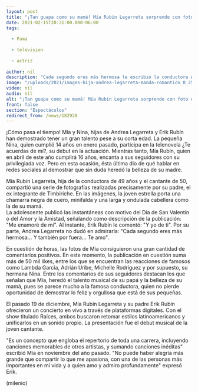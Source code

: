 ```yaml
---
layout: post
title: "¡Tan guapa como su mamá! Mía Rubín Legarreta sorprende con foto en Instagram"
date: 2021-02-15T20:31:00.000-06:00
tags:
  
  - Fama
  
  - television
  
  - actriz
  
author: nil
description: "Cada segundo eres más hermosa le escribió la conductora Andrea Legarreta a su hija mayor, quien ha sorprendido al demostrar que heredó el talento musical de su papá. "
image: "/uploads/2021/images-hija-andrea-legarreta-manda-romantico_0_253_958_596.jpg"
video: nil
audio: nil
alt: "¡Tan guapa como su mamá! Mía Rubín Legarreta sorprende con foto en Instagram"
front: false
section: "Espectáculos"
redirect_from: /news/182928
---
```


¡Cómo pasa el tiempo! Mía y Nina, hijas de Andrea Legarreta y Erik Rubín han demostrado tener un gran talento pese a su corta edad. La pequeña Nina, quien cumplió 14 años en enero pasado, participa en la telenovela ¿Te acuerdas de mí?, su debut en la actuación. Mientras tanto, Mía Rubín, quien en abril de este año cumplirá 16 años, encanta a sus seguidores con su privilegiada voz. Pero en esta ocasión, ésta última dio de qué hablar en redes sociales al demostrar que sin duda heredó la belleza de su madre. 

Mía Rubín Legarreta, hija de la conductora de 49 años y el cantante de 50, compartió una serie de fotografías realizadas precisamente por su padre, el ex integrante de Timbiriche. En las imágenes, la joven estrella porta una chamarra negra de cuero, minifalda y una larga y ondulada cabellera como la de su mamá.  
La adolescente publicó las instantáneas con motivo del Día de San Valentín o del Amor y la Amistad, señalando como descripción de la publicación: "Me enamoré de mí". Al instante, Erik Rubín le comentó: "Y yo de ti". Por su parte, Andrea Legarreta no dudó en admirarla: "Cada segundo eres más hermosa... Y también por fuera... Te amo". 

En cuestión de horas, las fotos de Mía consiguieron una gran cantidad de comentarios positivos. En este momento, la publicación en cuestión suma más de 50 mil likes, entre los que se encuentran las reacciones de famosos como Lambda García, Adrián Uribe, Michelle Rodríguez y por supuesto, su hermana Nina. 
Entre los comentarios de sus seguidores destacan los que señalan que Mía, heredó el talento musical de su papá y la belleza de su mamá, pues se parece mucho a la famosa conductora, quien no pierde oportunidad de demostrar lo feliz y orgullosa que está de sus pequeñas.  

El pasado 19 de diciembre, Mía Rubín Legarreta y su padre Erik Rubín ofrecieron un concierto en vivo a través de plataformas digitales. Con el show titulado Raíces, ambos buscaron retomar estilos latinoamericanos y unificarlos en un sonido propio. La presentación fue el debut musical de la joven cantante. 

"Es un concepto que engloba el repertorio de toda una carrera, incluyendo canciones memorables de otros artistas, y sumando canciones inéditas" escribió Mía en noviembre del año pasado. "No puede haber alegría más grande que compartir lo que me apasiona, con una de las personas más importantes en mi vida y a quien amo y admiro profundamente" expresó Erik. 

(milenio)